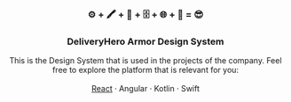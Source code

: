 <p align="center">
  <!--
  <a href="https://github.com/deliveryhero/armor">
    <img src="images/logo.png" alt="Logo" width="80" height="80">
  </a>
  -->

  <h3 align="center">⚙️ + 🖍️ + 🍪 + 🗄️ + 🌐 + 🔎 = 😎</h3>
  <h3 align="center">DeliveryHero Armor Design System</h3>

  <p align="center">
    This is the Design System that is used in the projects of the company. Feel free to explore the platform that is relevant for you:
    <br />
    <br />
    <a href="web/packages/react/">React</a>
    ·
    Angular
    ·
    Kotlin
    ·
    Swift
  </p>
</p>
